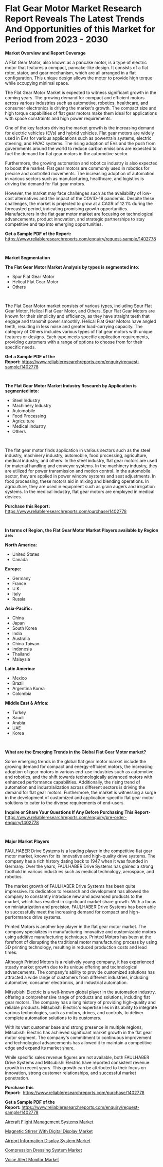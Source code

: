 <p><h1>Flat Gear Motor Market Research Report Reveals The Latest Trends And Opportunities of this Market for Period from 2023 - 2030</h1></p><p><strong>Market Overview and Report Coverage</strong></p>
<p><p>A Flat Gear Motor, also known as a pancake motor, is a type of electric motor that features a compact, pancake-like design. It consists of a flat rotor, stator, and gear mechanism, which are all arranged in a flat configuration. This unique design allows the motor to provide high torque while occupying minimal space.</p><p>The Flat Gear Motor Market is expected to witness significant growth in the coming years. The growing demand for compact and efficient motors across various industries such as automotive, robotics, healthcare, and consumer electronics is driving the market's growth. The compact size and high torque capabilities of flat gear motors make them ideal for applications with space constraints and high power requirements.</p><p>One of the key factors driving the market growth is the increasing demand for electric vehicles (EVs) and hybrid vehicles. Flat gear motors are widely used in EVs for various applications such as powertrain systems, electric steering, and HVAC systems. The rising adoption of EVs and the push from governments around the world to reduce carbon emissions are expected to fuel the demand for flat gear motors in the automotive sector.</p><p>Furthermore, the growing automation and robotics industry is also expected to boost the market. Flat gear motors are commonly used in robotics for precise and controlled movements. The increasing adoption of automation in various sectors such as manufacturing, healthcare, and logistics is driving the demand for flat gear motors.</p><p>However, the market may face challenges such as the availability of low-cost alternatives and the impact of the COVID-19 pandemic. Despite these challenges, the market is projected to grow at a CAGR of 12.1% during the forecasted period, indicating promising growth opportunities. Manufacturers in the flat gear motor market are focusing on technological advancements, product innovation, and strategic partnerships to stay competitive and tap into emerging opportunities.</p></p>
<p><strong>Get a Sample PDF of the Report:</strong> <a href="https://www.reliableresearchreports.com/enquiry/request-sample/1402778">https://www.reliableresearchreports.com/enquiry/request-sample/1402778</a></p>
<p>&nbsp;</p>
<p><strong>Market Segmentation</strong></p>
<p><strong>The Flat Gear Motor Market Analysis by types is segmented into:</strong></p>
<p><ul><li>Spur Flat Gear Motor</li><li>Helical Flat Gear Motor</li><li>Others</li></ul></p>
<p>&nbsp;</p>
<p><p>The Flat Gear Motor market consists of various types, including Spur Flat Gear Motor, Helical Flat Gear Motor, and Others. Spur Flat Gear Motors are known for their simplicity and efficiency, as they have straight teeth that engage and transmit power smoothly. Helical Flat Gear Motors have angled teeth, resulting in less noise and greater load-carrying capacity. The category of Others includes various types of flat gear motors with unique features or designs. Each type meets specific application requirements, providing customers with a range of options to choose from for their specific needs.</p></p>
<p><strong>Get a Sample PDF of the Report:</strong>&nbsp;<a href="https://www.reliableresearchreports.com/enquiry/request-sample/1402778">https://www.reliableresearchreports.com/enquiry/request-sample/1402778</a></p>
<p>&nbsp;</p>
<p><strong>The Flat Gear Motor Market Industry Research by Application is segmented into:</strong></p>
<p><ul><li>Steel Industry</li><li>Machinery Industry</li><li>Automobile</li><li>Food Processing</li><li>Agriculture</li><li>Medical Industry</li><li>Others</li></ul></p>
<p>&nbsp;</p>
<p><p>The flat gear motor finds application in various sectors such as the steel industry, machinery industry, automobile, food processing, agriculture, medical industry, and others. In the steel industry, flat gear motors are used for material handling and conveyor systems. In the machinery industry, they are utilized for power transmission and motion control. In the automobile sector, they are applied in power window systems and seat adjustments. In food processing, these motors aid in mixing and blending operations. In agriculture, they are used in equipment such as grain augers and irrigation systems. In the medical industry, flat gear motors are employed in medical devices.</p></p>
<p><strong>Purchase this Report:</strong>&nbsp; <a href="https://www.reliableresearchreports.com/purchase/1402778">https://www.reliableresearchreports.com/purchase/1402778</a></p>
<p>&nbsp;</p>
<p><strong>In terms of Region, the Flat Gear Motor Market Players available by Region are:</strong></p>
<p>
    <p> <strong> North America: </strong>
        <ul>
            <li>United States</li>
            <li>Canada</li>
        </ul>
        </p> 
    <p> <strong> Europe: </strong>
        <ul>
            <li>Germany</li>
            <li>France</li>
            <li>U.K.</li>
            <li>Italy</li>
            <li>Russia</li>
        </ul>
        </p> 
    <p> <strong> Asia-Pacific: </strong>
        <ul>
            <li>China</li>
            <li>Japan</li>
            <li>South Korea</li>
            <li>India</li>
            <li>Australia</li>
            <li>China Taiwan</li>
            <li>Indonesia</li>
            <li>Thailand</li>
            <li>Malaysia</li>
        </ul>
        </p> 
    <p> <strong> Latin America: </strong>
        <ul>
            <li>Mexico</li>
            <li>Brazil</li>
            <li>Argentina Korea</li>
            <li>Colombia</li>
        </ul>
        </p> 
    <p> <strong> Middle East & Africa: </strong>
        <ul>
            <li>Turkey</li>
            <li>Saudi</li>
            <li>Arabia</li>
            <li>UAE</li>
            <li>Korea</li>
        </ul>
    </p>
    </p>
<p>&nbsp;</p>
<p><strong>What are the Emerging Trends in the Global Flat Gear Motor market?</strong></p>
<p><p>Some emerging trends in the global flat gear motor market include the growing demand for compact and energy-efficient motors, the increasing adoption of gear motors in various end-use industries such as automotive and robotics, and the shift towards technologically advanced motors with enhanced performance capabilities. Additionally, the rising trend of automation and industrialization across different sectors is driving the demand for flat gear motors. Furthermore, the market is witnessing a surge in the development of customized and application-specific flat gear motor solutions to cater to the diverse requirements of end-users.</p></p>
<p><strong>Inquire or Share Your Questions If Any Before Purchasing This Report</strong>- <a href="https://www.reliableresearchreports.com/enquiry/pre-order-enquiry/1402778">https://www.reliableresearchreports.com/enquiry/pre-order-enquiry/1402778</a></p>
<p>&nbsp;</p>
<p><strong>Major Market Players</strong></p>
<p><p>FAULHABER Drive Systems is a leading player in the competitive flat gear motor market, known for its innovative and high-quality drive systems. The company has a rich history dating back to 1947 when it was founded in Germany. Over the years, FAULHABER Drive Systems has gained a strong foothold in various industries such as medical technology, aerospace, and robotics.</p><p>The market growth of FAULHABER Drive Systems has been quite impressive. Its dedication to research and development has allowed the company to constantly introduce new and advanced products to the market, which has resulted in significant market share growth. With a focus on miniaturization and precision, FAULHABER Drive Systems has been able to successfully meet the increasing demand for compact and high-performance drive systems.</p><p>Printed Motors is another key player in the flat gear motor market. The company specializes in manufacturing innovative and customizable motors using additive manufacturing techniques. Printed Motors has been at the forefront of disrupting the traditional motor manufacturing process by using 3D printing technology, resulting in reduced production costs and lead times.</p><p>Although Printed Motors is a relatively young company, it has experienced steady market growth due to its unique offering and technological advancements. The company's ability to provide customized solutions has attracted a wide range of customers from different industries, including automotive, consumer electronics, and industrial automation.</p><p>Mitsubishi Electric is a well-known global player in the automation industry, offering a comprehensive range of products and solutions, including flat gear motors. The company has a long history of providing high-quality and reliable products. Mitsubishi Electric's expertise lies in its ability to integrate various technologies, such as motors, drives, and controls, to deliver complete automation solutions to its customers.</p><p>With its vast customer base and strong presence in multiple regions, Mitsubishi Electric has achieved significant market growth in the flat gear motor segment. The company's commitment to continuous improvement and technological advancements has allowed it to maintain a competitive edge and expand its market share.</p><p>While specific sales revenue figures are not available, both FAULHABER Drive Systems and Mitsubishi Electric have reported consistent revenue growth in recent years. This growth can be attributed to their focus on innovation, strong customer relationships, and successful market penetration.</p></p>
<p><strong>Purchase this Report:</strong>&nbsp;&nbsp;<a href="https://www.reliableresearchreports.com/purchase/1402778">https://www.reliableresearchreports.com/purchase/1402778</a></p>
<p></p>
<p><strong>Get a Sample PDF of the Report:</strong>&nbsp;<a href="https://www.reliableresearchreports.com/enquiry/request-sample/1402778">https://www.reliableresearchreports.com/enquiry/request-sample/1402778</a></p>
<p><p><a href="https://github.com/santosh758595/Market-Research-Report-List-1/blob/main/aircraft-flight-management-systems-market.md">Aircraft Flight Management Systems Market</a></p><p><a href="https://medium.com/@ravenrussel2023/magnetic-stirrer-with-digital-display-market-exploring-market-share-market-trends-and-future-00f6b72f6682">Magnetic Stirrer With Digital Display Market</a></p><p><a href="https://github.com/Chiragrp26/Market-Research-Report-List-1/blob/main/airport-information-display-system-market.md">Airport Information Display System Market</a></p><p><a href="https://medium.com/@holliswelch2023/decoding-compression-dressing-system-market-metrics-market-share-trends-and-growth-patterns-05f43352ad2d">Compression Dressing System Market</a></p><p><a href="https://medium.com/@vilmalittel/voice-alert-monitor-market-exploring-market-share-market-trends-and-future-growth-220a4dc9bff8">Voice Alert Monitor Market</a></p></p>